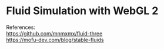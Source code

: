 ﻿# Fluid Simulation with WebGL 2
References:   
https://github.com/mnmxmx/fluid-three   
https://mofu-dev.com/blog/stable-fluids   

